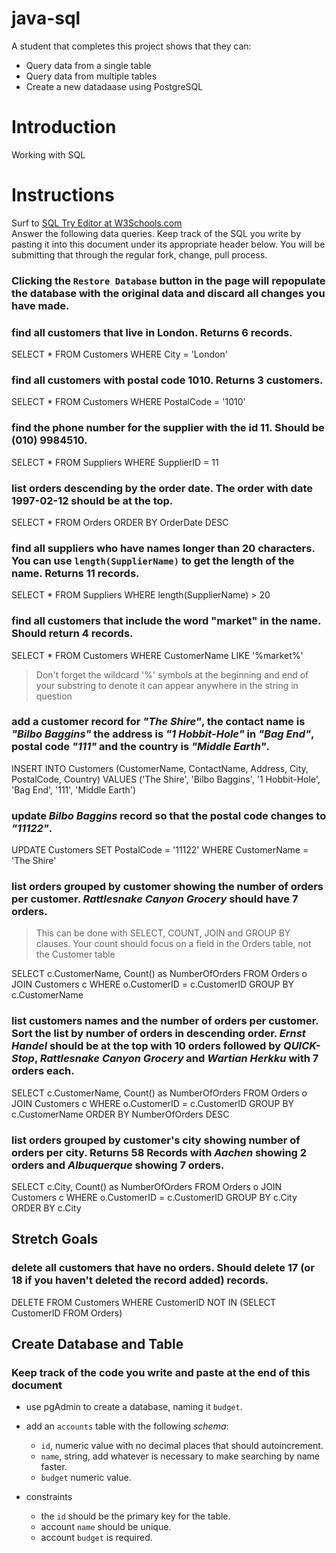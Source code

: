 # java-sql

A student that completes this project shows that they can:
* Query data from a single table
* Query data from multiple tables
* Create a new datadaase using PostgreSQL

# Introduction

Working with SQL

# Instructions

Surf to [SQL Try Editor at W3Schools.com](https://www.w3schools.com/Sql/tryit.asp?filename=trysql_select_top)  
Answer the following data queries. Keep track of the SQL you write by pasting it into this document under its appropriate header below. You will be submitting that through the regular fork, change, pull process.

### **Clicking the `Restore Database` button in the page will repopulate the database with the original data and discard all changes you have made**.

### find all customers that live in London. Returns 6 records.
SELECT * FROM Customers WHERE City = 'London'

### find all customers with postal code 1010. Returns 3 customers.
SELECT * FROM Customers WHERE PostalCode = '1010'

### find the phone number for the supplier with the id 11. Should be (010) 9984510.
SELECT * FROM Suppliers WHERE SupplierID = 11

### list orders descending by the order date. The order with date 1997-02-12 should be at the top.
SELECT * FROM Orders ORDER BY OrderDate DESC

### find all suppliers who have names longer than 20 characters. You can use `length(SupplierName)` to get the length of the name. Returns 11 records.
SELECT * 
FROM Suppliers
WHERE length(SupplierName) > 20

### find all customers that include the word "market" in the name. Should return 4 records.
SELECT * 
FROM Customers
WHERE CustomerName 
LIKE '%market%'

> Don't forget the wildcard '%' symbols at the beginning and end of your substring to denote it can appear anywhere in the string in question

### add a customer record for _"The Shire"_, the contact name is _"Bilbo Baggins"_ the address is _"1 Hobbit-Hole"_ in _"Bag End"_, postal code _"111"_ and the country is _"Middle Earth"_.
INSERT INTO Customers (CustomerName, ContactName, Address, City, PostalCode, Country)
VALUES ('The Shire', 'Bilbo Baggins', '1 Hobbit-Hole', 'Bag End', '111', 'Middle Earth')

### update _Bilbo Baggins_ record so that the postal code changes to _"11122"_.
UPDATE Customers
SET PostalCode = '11122'
WHERE CustomerName = 'The Shire'

### list orders grouped by customer showing the number of orders per customer. _Rattlesnake Canyon Grocery_ should have 7 orders.
> This can be done with SELECT, COUNT, JOIN and GROUP BY clauses. Your count should focus on a field in the Orders table, not the Customer table

SELECT c.CustomerName, Count() as NumberOfOrders
FROM Orders o 
JOIN Customers c 
WHERE o.CustomerID = c.CustomerID 
GROUP BY c.CustomerName

### list customers names and the number of orders per customer. Sort the list by number of orders in descending order. _Ernst Handel_ should be at the top with 10 orders followed by _QUICK-Stop_, _Rattlesnake Canyon Grocery_ and _Wartian Herkku_ with 7 orders each.

SELECT c.CustomerName, Count() as NumberOfOrders
FROM Orders o 
JOIN Customers c 
WHERE o.CustomerID = c.CustomerID 
GROUP BY c.CustomerName
ORDER BY NumberOfOrders DESC

### list orders grouped by customer's city showing number of orders per city. Returns 58 Records with _Aachen_ showing 2 orders and _Albuquerque_ showing 7 orders.

SELECT c.City, Count() as NumberOfOrders
FROM Orders o 
JOIN Customers c 
WHERE o.CustomerID = c.CustomerID 
GROUP BY c.City
ORDER BY c.City

## Stretch Goals

### delete all customers that have no orders. Should delete 17 (or 18 if you haven't deleted the record added) records.
DELETE FROM Customers 
WHERE CustomerID 
NOT IN 
	(SELECT CustomerID 
    FROM Orders)



## Create Database and Table

### Keep track of the code you write and paste at the end of this document

- use pgAdmin to create a database, naming it `budget`.
- add an `accounts` table with the following _schema_:

  - `id`, numeric value with no decimal places that should autoincrement.
  - `name`, string, add whatever is necessary to make searching by name faster.
  - `budget` numeric value.

- constraints
  - the `id` should be the primary key for the table.
  - account `name` should be unique.
  - account `budget` is required.
